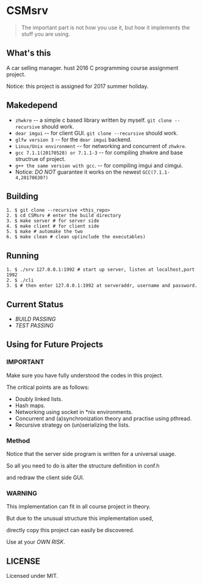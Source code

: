 # CSMsrv

> The important part is not how you use it, but how it implements the stuff you are using.

## What's this

A car selling manager. hust 2016 C programming course assignment project.

Notice: this project is assigned for 2017 summer holiday.

## Makedepend

- `zhwkre` -- a simple c based library written by myself. `git clone --recursive` should work.
- `dear imgui` -- for client GUI. `git clone --recursive` should work.
- `glfw version 3` -- for the `dear imgui` backend.
- `Linux/Unix environment` -- for networking and concurrent of `zhwkre`.
- `gcc 7.1.1(20170528) or 7.1.1-3` -- for compiling zhwkre and base structrue of project.
- `g++ the same version with gcc`. -- for compiling imgui and cimgui.
- Notice: *DO NOT* guarantee it works on the newest `GCC(7.1.1-4,20170630?)`

## Building

``` shell
1. $ git clone --recursive <this_repo>
2. $ cd CSMsrv # enter the build directory
3. $ make server # for server side
4. $ make client # for client side
5. $ make # automake the two
6. $ make clean # clean up(include the executables)
```

## Running

``` shell
1. $ ./srv 127.0.0.1:1992 # start up server, listen at localhost,port 1992
2. $ ./cli
3. $ # then enter 127.0.0.1:1992 at serveraddr, username and password.
```

## Current Status

- *BUILD PASSING*
- *TEST PASSING*

## Using for Future Projects

### IMPORTANT

Make sure you have fully understood the codes in this project.

The critical points are as follows:

- Doubly linked lists.
- Hash maps.
- Networking using socket in \*nix environments.
- Concurrent and (a)synchronization theory and practise using pthread.
- Recursive strategy on (un)serializing the lists.

### Method

Notice that the server side program is written for a universal usage.

So all you need to do is alter the structure definition in conf.h

and redraw the client side GUI.

### WARNING

This implementation can fit in all course project in theory.

But due to the unusual structure this implementation used,

directly copy this project can easily be discovered.

Use at your *OWN RISK*.

## LICENSE

Licensed under MIT.